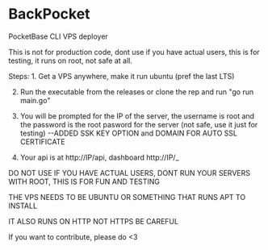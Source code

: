 # BackPocket

PocketBase CLI VPS deployer

This is not for production code, dont use if you have actual users, this is for testing, it runs on root, not safe at all.

Steps: 1. Get a VPS anywhere, make it run ubuntu (pref the last LTS) 

2. Run the executable from the releases or clone the rep and run "go run main.go"

3. You will be prompted for the IP of the server, the username is root and the password is the root pasword for the server (not safe, use it just for testing)
--ADDED SSK KEY OPTION and DOMAIN FOR AUTO SSL CERTIFICATE
4. Your api is at http://IP/api, dashboard http://IP/_

DO NOT USE IF YOU HAVE ACTUAL USERS, DONT RUN YOUR SERVERS WITH ROOT, THIS IS FOR FUN AND TESTING

THE VPS NEEDS TO BE UBUNTU OR SOMETHING THAT RUNS APT TO INSTALL 

IT ALSO RUNS ON HTTP NOT HTTPS BE CAREFUL

If you want to contribute, please do <3
